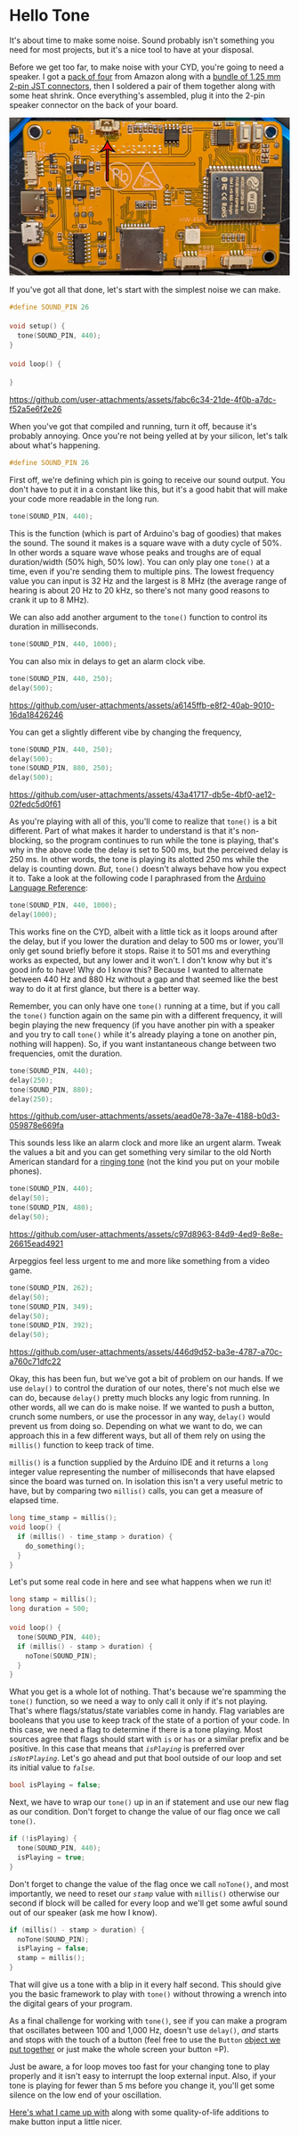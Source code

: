 # Hello Tone

It's about time to make some noise. Sound probably isn't something you need for most projects, but it's a nice tool to have at your disposal. 

Before we get too far, to make noise with your CYD, you're going to need a speaker. I got a [pack of four](https://www.amazon.com/dp/B0177ABRQ6) from Amazon along with a [bundle of 1.25 mm 2-pin JST connectors](https://www.amazon.com/dp/B078NPRW46), then I soldered a pair of them together along with some heat shrink. Once everything's assembled, plug it into the 2-pin speaker connector on the back of your board.

<img src="../assets/img/01/cyd-speaker-connector.jpg" alt="Back of the CYD board with a red arrow pointing to the speaker connector">

If you've got all that done, let's start with the simplest noise we can make.

```C++
#define SOUND_PIN 26

void setup() {
  tone(SOUND_PIN, 440);
}

void loop() {

}
```

https://github.com/user-attachments/assets/fabc6c34-21de-4f0b-a7dc-f52a5e6f2e26

When you've got that compiled and running, turn it off, because it's probably annoying. Once you're not being yelled at by your silicon, let's talk about what's happening.

```C++
#define SOUND_PIN 26
```

First off, we're defining which pin is going to receive our sound output. You don't have to put it in a constant like this, but it's a good habit that will make your code more readable in the long run.

```C++
tone(SOUND_PIN, 440);
```

This is the function (which is part of Arduino's bag of goodies) that makes the sound. The sound it makes is a square wave with a duty cycle of 50%. In other words a square wave whose peaks and troughs are of equal duration/width (50% high, 50% low). You can only play one `tone()` at a time, even if you're sending them to multiple pins. The lowest frequency value you can input is 32 Hz and the largest is 8 MHz (the average range of hearing is about 20 Hz to 20 kHz, so there's not many good reasons to crank it up to 8 MHz).

We can also add another argument to the `tone()` function to control its duration in milliseconds.

```C++
tone(SOUND_PIN, 440, 1000);
```

You can also mix in delays to get an alarm clock vibe.

```C++
tone(SOUND_PIN, 440, 250);
delay(500);
```

https://github.com/user-attachments/assets/a6145ffb-e8f2-40ab-9010-16da18426246


You can get a slightly different vibe by changing the frequency,

```C++
tone(SOUND_PIN, 440, 250);
delay(500);
tone(SOUND_PIN, 880, 250);
delay(500);
```

https://github.com/user-attachments/assets/43a41717-db5e-4bf0-ae12-02fedc5d0f61

As you're playing with all of this, you'll come to realize that `tone()` is a bit different. Part of what makes it harder to understand is that it's non-blocking, so the program continues to run while the tone is playing, that's why in the above code the delay is set to 500 ms, but the perceived delay is 250 ms. In other words, the tone is playing its alotted 250 ms while the delay is counting down. *But*, `tone()` doesn't always behave how you expect it to. Take a look at the following code I paraphrased from the [Arduino Language Reference](https://docs.arduino.cc/language-reference/en/functions/advanced-io/tone/):

```C++
tone(SOUND_PIN, 440, 1000);
delay(1000);
```

This works fine on the CYD, albeit with a little tick as it loops around after the delay, but if you lower the duration and delay to 500 ms or lower, you'll only get sound briefly before it stops. Raise it to 501 ms and everything works as expected, but any lower and it won't. I don't know why but it's good info to have! Why do I know this? Because I wanted to alternate between 440 Hz and 880 Hz without a gap and that seemed like the best way to do it at first glance, but there is a better way.

Remember, you can only have one `tone()` running at a time, but if you call the `tone()` function again on the same pin with a different frequency, it will begin playing the new frequency (if you have another pin with a speaker and you try to call `tone()` while it's already playing a tone on another pin, nothing will happen). So, if you want instantaneous change between two frequencies, omit the duration.

```C++
tone(SOUND_PIN, 440);
delay(250);
tone(SOUND_PIN, 880);
delay(250);
```

https://github.com/user-attachments/assets/aead0e78-3a7e-4188-b0d3-059878e669fa

This sounds less like an alarm clock and more like an urgent alarm. Tweak the values a bit and you can get something very similar to the old North American standard for a [ringing tone](https://en.wikipedia.org/wiki/Ringing_tone) (not the kind you put on your mobile phones).

```C++
tone(SOUND_PIN, 440);
delay(50);
tone(SOUND_PIN, 480);
delay(50);
```

https://github.com/user-attachments/assets/c97d8963-84d9-4ed9-8e8e-26615ead4921

Arpeggios feel less urgent to me and more like something from a video game.

```C++
tone(SOUND_PIN, 262);
delay(50);
tone(SOUND_PIN, 349);
delay(50);
tone(SOUND_PIN, 392);
delay(50);
```

https://github.com/user-attachments/assets/446d9d52-ba3e-4787-a70c-a760c71dfc22

Okay, this has been fun, but we've got a bit of problem on our hands. If we use `delay()` to control the duration of our notes, there's not much else we can do, because `delay()` pretty much blocks any logic from running. In other words, all we can do is make noise. If we wanted to push a button, crunch some numbers, or use the processor in any way, `delay()` would prevent us from doing so. Depending on what we want to do, we can approach this in a few different ways, but all of them rely on using the `millis()` function to keep track of time.

`millis()` is a function supplied by the Arduino IDE and it returns a `long` integer value representing the number of milliseconds that have elapsed since the board was turned on. In isolation this isn't a very useful metric to have, but by comparing two `millis()` calls, you can get a measure of elapsed time.

```C++
long time_stamp = millis();
void loop() {
  if (millis() - time_stamp > duration) {
    do_something();
  }
}
```

Let's put some real code in here and see what happens when we run it!

```C++
long stamp = millis();
long duration = 500;

void loop() {
  tone(SOUND_PIN, 440);
  if (millis() - stamp > duration) {
    noTone(SOUND_PIN);
  }
}
```

What you get is a whole lot of nothing. That's because we're spamming the `tone()` function, so we need a way to only call it only if it's not playing. That's where flags/status/state variables come in handy. Flag variables are booleans that you use to keep track of the state of a portion of your code. In this case, we need a flag to determine if there is a tone playing. Most sources agree that flags should start with `is` or `has` or a similar prefix and be positive. In this case that means that <var>`isPlaying`</var> is preferred over <var>`isNotPlaying`</var>. Let's go ahead and put that bool outside of our loop and set its initial value to <var>`false`</var>.

```C++
bool isPlaying = false;
```

Next, we have to wrap our `tone()` up in an if statement and use our new flag as our condition. Don't forget to change the value of our flag once we call `tone()`.

```C++
if (!isPlaying) {
  tone(SOUND_PIN, 440);
  isPlaying = true;
}
```

Don't forget to change the value of the flag once we call `noTone()`, and most importantly, we need to reset our <var>`stamp`</var> value with `millis()` otherwise our second if block will be called for every loop and we'll get some awful sound out of our speaker (ask me how I know).

```C++
if (millis() - stamp > duration) {
  noTone(SOUND_PIN);
  isPlaying = false;
  stamp = millis();
}
```

That will give us a tone with a blip in it every half second. This should give you the basic framework to play with `tone()` without throwing a wrench into the digital gears of your program. 

As a final challenge for working with `tone()`, see if you can make a program that oscillates between 100 and 1,000 Hz, doesn't use `delay()`, *and* starts and stops with the touch of a button (feel free to use the `Button` [object we put together](../../BB_SPI_LED/98-utilities/button-struct.ino) or just make the whole screen your button =P). 

Just be aware, a for loop moves too fast for your changing tone to play properly and it isn't easy to interrupt the loop external input. Also, if your tone is playing for fewer than 5 ms before you change it, you'll get some silence on the low end of your oscillation. 

[Here's what I came up with](hello-tone-oscillator-01.ino) along with some quality-of-life additions to make button input a little nicer.
